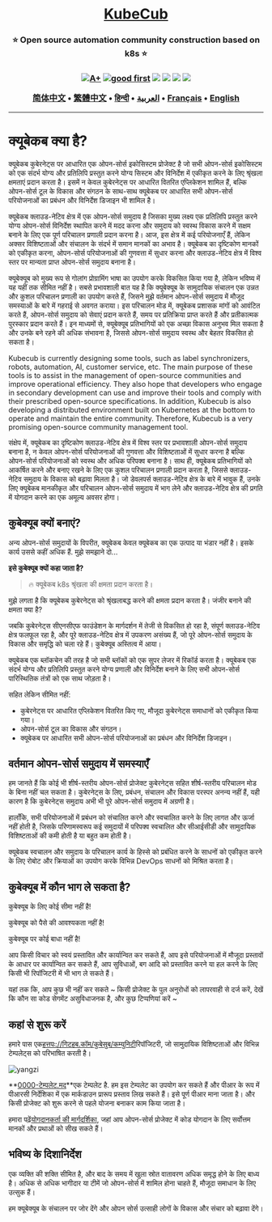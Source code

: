 <h1 align="center" style="border-bottom: none">
    <b>
        <a href="https://docker.nsddd.top">KubeCub</a><br>
    </b>
</h1>
<h3 align="center" style="border-bottom: none">
      ⭐️  Open source automation community construction based on k8s  ⭐️ <br>
<h3>

<p align=center>
<a href="https://goreportcard.com/report/github.com/kubecub/go-project-layout"><img src="https://goreportcard.com/badge/github.com/kubecub/go-project-layout" alt="A+"></a>
<a href="https://github.com/issues?q=org%kubecub+is%3Aissue+label%3A%22good+first+issue%22+no%3Aassignee"><img src="https://img.shields.io/github/issues/kubecub/go-project-layout/good%20first%20issue?logo=%22github%22" alt="good first"></a>
<a href="https://github.com/kubecub/go-project-layout"><img src="https://img.shields.io/github/stars/kubecub/go-project-layout.svg?style=flat&logo=github&colorB=deeppink&label=stars"></a>
<a href="https://join.slack.com/t/kubecub/shared_invite/zt-1se0k2bae-lkYzz0_T~BYh3rjkvlcUqQ"><img src="https://img.shields.io/badge/Slack-100%2B-blueviolet?logo=slack&amp;logoColor=white"></a>
<a href="https://github.com/kubecub/go-project-layout/blob/main/LICENSE"><img src="https://img.shields.io/badge/license-Apache--2.0-green"></a>
<a href="https://golang.org/"><img src="https://img.shields.io/badge/Language-Go-blue.svg"></a>
</p>

</p>

<p align="center">
    <a href="./README-zh-CN.md"><b>简体中文</b></a> •
    <a href="./README-zh-TW.md"><b>繁體中文</b></a> •
    <a href="./README-hi.md"><b>हिन्दी</b></a> •
    <a href="./README-ar.md"><b>العربية</b></a> •
    <a href="./README-fr.md"><b>Français</b></a> •
    <a href="./README.md"><b>English</b></a>
</p>

</p>

* * *

# क्यूबेकब क्या है?

क्यूबेकब कुबेरनेट्स पर आधारित एक ओपन-सोर्स इकोसिस्टम प्रोजेक्ट है जो सभी ओपन-सोर्स इकोसिस्टम को एक संदर्भ योग्य और प्रतिलिपि प्रस्तुत करने योग्य सिस्टम और विनिर्देश में एकीकृत करने के लिए श्रृंखला क्षमताएं प्रदान करता है। इसमें न केवल कुबेरनेट्स पर आधारित वितरित एप्लिकेशन शामिल हैं, बल्कि ओपन-सोर्स टूल के विकास और संगठन के साथ-साथ क्यूबेकब पर आधारित सभी ओपन-सोर्स परियोजनाओं का प्रबंधन और विनिर्देश डिजाइन भी शामिल है।

क्यूबेकब क्लाउड-नेटिव क्षेत्र में एक ओपन-सोर्स समुदाय है जिसका मुख्य लक्ष्य एक प्रतिलिपि प्रस्तुत करने योग्य ओपन-सोर्स विनिर्देश स्थापित करने में मदद करना और समुदाय को स्वस्थ विकास करने में सक्षम बनाने के लिए एक पूर्ण परिचालन प्रणाली प्रदान करना है। आज, इस क्षेत्र में कई परियोजनाएँ हैं, लेकिन अक्सर विशिष्टताओं और संचालन के संदर्भ में समान मानकों का अभाव है। क्यूबेकब का दृष्टिकोण मानकों को एकीकृत करना, ओपन-सोर्स परियोजनाओं की गुणवत्ता में सुधार करना और क्लाउड-नेटिव क्षेत्र में विश्व स्तर पर मान्यता प्राप्त ओपन-सोर्स समुदाय बनाना है।

क्यूबेक्यूब को मुख्य रूप से गोलांग प्रोग्रामिंग भाषा का उपयोग करके विकसित किया गया है, लेकिन भविष्य में यह यहीं तक सीमित नहीं है। सबसे प्रभावशाली बात यह है कि क्यूबेक्यूब के सामुदायिक संचालन एक उन्नत और कुशल परिचालन प्रणाली का उपयोग करते हैं, जिसने मुझे वर्तमान ओपन-सोर्स समुदाय में मौजूद समस्याओं के बारे में गहराई से अवगत कराया। इस परिचालन मोड में, क्यूबेकब प्रशासक मांगों को आवंटित करते हैं, ओपन-सोर्स समुदाय को सेवाएं प्रदान करते हैं, समय पर प्रतिक्रिया प्राप्त करते हैं और प्रतीकात्मक पुरस्कार प्रदान करते हैं। इन माध्यमों से, क्यूबेक्यूब प्रतिभागियों को एक अच्छा विकास अनुभव मिल सकता है और उनके बने रहने की अधिक संभावना है, जिससे ओपन-सोर्स समुदाय स्वस्थ और बेहतर विकसित हो सकता है।

Kubecub is currently designing some tools, such as label synchronizers, robots, automation, AI, customer service, etc. The main purpose of these tools is to assist in the management of open-source communities and improve operational efficiency. They also hope that developers who engage in secondary development can use and improve their tools and comply with their prescribed open-source specifications. In addition, Kubecub is also developing a distributed environment built on Kubernetes at the bottom to operate and maintain the entire community. Therefore, Kubecub is a very promising open-source community management tool.

संक्षेप में, क्यूबेकब का दृष्टिकोण क्लाउड-नेटिव क्षेत्र में विश्व स्तर पर प्रभावशाली ओपन-सोर्स समुदाय बनाना है, न केवल ओपन-सोर्स परियोजनाओं की गुणवत्ता और विशिष्टताओं में सुधार करना है बल्कि ओपन-सोर्स परियोजनाओं को स्वस्थ और अधिक परिपक्व बनाना है। साथ ही, क्यूबेकब प्रतिभागियों को आकर्षित करने और बनाए रखने के लिए एक कुशल परिचालन प्रणाली प्रदान करता है, जिससे क्लाउड-नेटिव समुदाय के विकास को बढ़ावा मिलता है। जो डेवलपर्स क्लाउड-नेटिव क्षेत्र के बारे में भावुक हैं, उनके लिए क्यूबेकब मानकीकृत और परिचालन ओपन-सोर्स समुदाय में भाग लेने और क्लाउड-नेटिव क्षेत्र की प्रगति में योगदान करने का एक अमूल्य अवसर होगा।

## कुबेक्यूब क्यों बनाएं?

अन्य ओपन-सोर्स समुदायों के विपरीत, क्यूबेकब केवल क्यूबेकब का एक उत्पाद या भंडार नहीं है। इसके कार्य उससे कहीं अधिक हैं. मुझे समझाने दो...

**इसे कुबेक्यूब क्यों कहा जाता है?**

> 🔥 क्यूबेकब k8s श्रृंखला की क्षमता प्रदान करता है।

मुझे लगता है कि क्यूबेकब कुबेरनेट्स को श्रृंखलाबद्ध करने की क्षमता प्रदान करता है। जंजीर बनाने की क्षमता क्या है?

जबकि कुबेरनेट्स सीएनसीएफ फाउंडेशन के मार्गदर्शन में तेजी से विकसित हो रहा है, संपूर्ण क्लाउड-नेटिव क्षेत्र फलफूल रहा है, और पूरे क्लाउड-नेटिव क्षेत्र में उपकरण असंख्य हैं, जो पूरे ओपन-सोर्स समुदाय के विकास और समृद्धि को चला रहे हैं। कुबेक्यूब अस्तित्व में आया।

क्यूबेकब एक ब्लॉकचेन की तरह है जो सभी ब्लॉकों को एक सुपर लेजर में रिकॉर्ड करता है। क्यूबेकब एक संदर्भ योग्य और प्रतिलिपि प्रस्तुत करने योग्य प्रणाली और विनिर्देश बनाने के लिए सभी ओपन-सोर्स पारिस्थितिक तंत्रों को एक साथ जोड़ता है।

सहित लेकिन सीमित नहीं:

-   कुबेरनेट्स पर आधारित एप्लिकेशन वितरित किए गए, मौजूदा कुबेरनेट्स समाधानों को एकीकृत किया गया।
-   ओपन-सोर्स टूल का विकास और संगठन।
-   क्यूबेकब पर आधारित सभी ओपन-सोर्स परियोजनाओं का प्रबंधन और विनिर्देश डिजाइन।

## वर्तमान ओपन-सोर्स समुदाय में समस्याएँ

हम जानते हैं कि कोई भी शीर्ष-स्तरीय ओपन-सोर्स प्रोजेक्ट कुबेरनेट्स सहित शीर्ष-स्तरीय परिचालन मोड के बिना नहीं चल सकता है। कुबेरनेट्स के लिए, प्रबंधन, संचालन और विकास परस्पर अनन्य नहीं हैं, यही कारण है कि कुबेरनेट्स समुदाय अभी भी पूरे ओपन-सोर्स समुदाय में अग्रणी है।

हालाँकि, सभी परियोजनाओं में प्रबंधन को संचालित करने और स्वचालित करने के लिए लागत और ऊर्जा नहीं होती है, जिसके परिणामस्वरूप कई समुदायों में परिपक्व स्वचालित और सीआईसीडी और सामुदायिक विशिष्टताओं की कमी होती है या बहुत कम होती है।

क्यूबेकब स्वचालन और समुदाय के परिचालन कार्य के हिस्से को प्रबंधित करने के साधनों को एकीकृत करने के लिए रोबोट और क्रियाओं का उपयोग करके विभिन्न DevOps साधनों को मिश्रित करता है।

## कुबेक्यूब में कौन भाग ले सकता है?

कुबेक्यूब के लिए कोई सीमा नहीं है!

कुबेक्यूब को पैसे की आवश्यकता नहीं है!

कुबेक्यूब पर कोई बाधा नहीं है!

आप किसी विचार को स्वयं प्रस्तावित और कार्यान्वित कर सकते हैं, आप इसे परियोजनाओं में मौजूदा प्रस्तावों के आधार पर कार्यान्वित कर सकते हैं, आप सुविधाओं, बग आदि को प्रस्तावित करने या हल करने के लिए किसी भी रिपॉजिटरी में भी भाग ले सकते हैं।

यहां तक ​​कि, आप कुछ भी नहीं कर सकते ~ किसी प्रोजेक्ट के पुल अनुरोधों को लापरवाही से दर्ज करें, देखें कि कौन सा कोड सेगमेंट असुविधाजनक है, और कुछ टिप्पणियां करें ~

## कहां से शुरू करें

हमारे पास एक[हत्तपः://गिटहब.कॉम/कुबेसुब/कम्युनिटी](https://github.com/kubecub/community)रिपॉजिटरी, जो सामुदायिक विशिष्टताओं और विभिन्न टेम्पलेट्स को परिभाषित करती है।

![yangzi](http://sm.nsddd.top/sm202306012140301.png)

**[0000-टेम्पलेट.मद](http://0000-template.md/)**एक टेम्पलेट है. हम इस टेम्पलेट का उपयोग कर सकते हैं और पीआर के रूप में पीआरसी निर्देशिका में एक मार्कडाउन प्रारूप प्रस्ताव लिख सकते हैं। इसे पूर्ण पीआर माना जाता है। और किसी प्रोजेक्ट को शुरू करने से पहले योजना बनाकर काम किया जाता है।

हमारा पढ़ें[योगदानकर्ता की मार्गदर्शिका](https://github.com/kubecub/community/blob/main/CONTRIBUTING.md), जहां आप ओपन-सोर्स प्रोजेक्ट में कोड योगदान के लिए सर्वोत्तम मानकों और प्रथाओं को सीख सकते हैं।

## भविष्य के दिशानिर्देश

एक व्यक्ति की शक्ति सीमित है, और बाद के समय में खुला स्रोत वातावरण अधिक समृद्ध होने के लिए बाध्य है। अधिक से अधिक भागीदार या टीमें जो ओपन-सोर्स में शामिल होना चाहते हैं, मौजूदा समाधान के लिए उत्सुक हैं।

हम क्यूबेक्यूब के संचालन पर जोर देंगे और ओपन सोर्स उत्साही लोगों के विकास और संचार को बढ़ावा देंगे।
